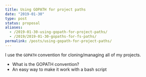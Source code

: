 ```yaml
---
title: Using GOPATH for project paths
date: "2019-01-30"
type: post
status: proposal
aliases:
  - /2019-01-30-using-gopath-for-project-paths/
  - /2019/2019-01-30-gopaths-for-fs-paths/
permalink: /posts/using-gopath-for-project-paths/
---
```




I use the `GOPATH` convention for cloning/managing all of my projects.

- What is the GOPATH convention?
- An easy way to make it work with a bash script
